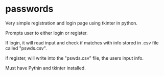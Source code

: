 # passwords
Very simple registration and login page using tkinter in python. 

Prompts user to either login or register. 

If login, it will read input and check if matches with info stored in .csv file called "pswds.csv".

if register, will write into the "pswds.csv" file, the users input info. 

Must have Pythin and tkinter installed. 
